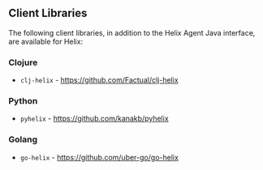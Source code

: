 <!---
Licensed to the Apache Software Foundation (ASF) under one
or more contributor license agreements.  See the NOTICE file
distributed with this work for additional information
regarding copyright ownership.  The ASF licenses this file
to you under the Apache License, Version 2.0 (the
"License"); you may not use this file except in compliance
with the License.  You may obtain a copy of the License at

  http://www.apache.org/licenses/LICENSE-2.0

Unless required by applicable law or agreed to in writing,
software distributed under the License is distributed on an
"AS IS" BASIS, WITHOUT WARRANTIES OR CONDITIONS OF ANY
KIND, either express or implied.  See the License for the
specific language governing permissions and limitations
under the License.
-->

<head>
  <title>Client Libraries</title>
</head>

Client Libraries
----------------------------

The following client libraries, in addition to the Helix Agent Java interface, are
available for Helix:

### Clojure

* `clj-helix` - https://github.com/Factual/clj-helix

### Python

* `pyhelix` - https://github.com/kanakb/pyhelix

### Golang

* `go-helix` - https://github.com/uber-go/go-helix